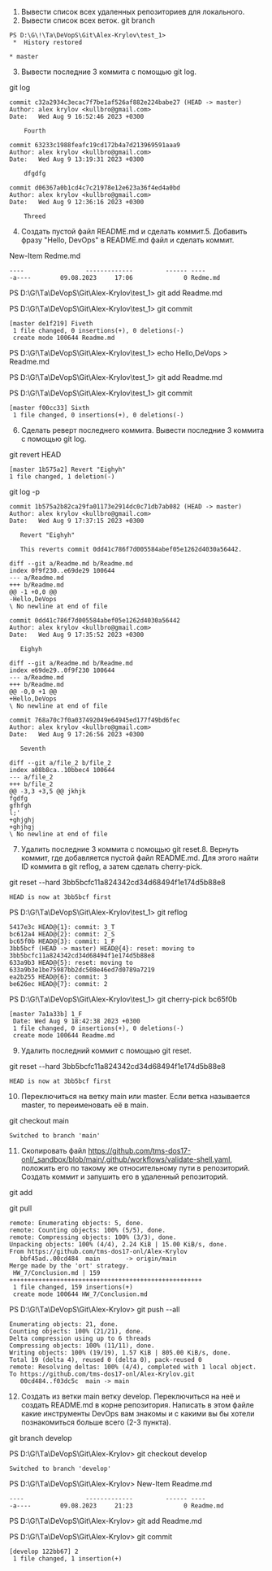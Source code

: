 1. Вывести список всех удаленных репозиториев для локального.
2. Вывести список всех веток.
 git branch
```
PS D:\G\!\Tа\DeVopS\Git\Alex-Krylov\test_1> 
 *  History restored 

* master

```
3. Вывести последние 3 коммитa с помощью git log.

 git log
```
commit c32a2934c3ecac7f7be1af526af882e224babe27 (HEAD -> master)
Author: alex krylov <kullbro@gmail.com>
Date:   Wed Aug 9 16:52:46 2023 +0300

    Fourth

commit 63233c1988feafc19cd172b4a7d213969591aaa9
Author: alex krylov <kullbro@gmail.com>
Date:   Wed Aug 9 13:19:31 2023 +0300

    dfgdfg

commit d06367a0b1cd4c7c21978e12e623a36f4ed4a0bd
Author: alex krylov <kullbro@gmail.com>
Date:   Wed Aug 9 12:36:16 2023 +0300

    Threed
```
4. Создать пустой файл README.md и сделать коммит.5. Добавить фразу "Hello, DevOps" в README.md файл и сделать коммит.

 New-Item Redme.md
```
----                 -------------         ------ ----
-a----        09.08.2023     17:06              0 Redme.md

```
PS D:\G\!\Tа\DeVopS\Git\Alex-Krylov\test_1> git add Readme.md

PS D:\G\!\Tа\DeVopS\Git\Alex-Krylov\test_1> git commit 
```
[master de1f219] Fiveth
 1 file changed, 0 insertions(+), 0 deletions(-)
 create mode 100644 Readme.md
```
PS D:\G\!\Tа\DeVopS\Git\Alex-Krylov\test_1> echo Hello,DeVops > Readme.md

PS D:\G\!\Tа\DeVopS\Git\Alex-Krylov\test_1> git add Readme.md

PS D:\G\!\Tа\DeVopS\Git\Alex-Krylov\test_1> git commit    
```
[master f00cc33] Sixth
 1 file changed, 0 insertions(+), 0 deletions(-)
```
6. Сделать реверт последнего коммита. Вывести последние 3 коммитa с помощью git log.

 git revert HEAD
 ```
[master 1b575a2] Revert "Eighyh"
 1 file changed, 1 deletion(-)
```
 git log -p
 
 ````
commit 1b575a2b82ca29fa01173e2914dc0c71db7ab082 (HEAD -> master)
Author: alex krylov <kullbro@gmail.com>
Date:   Wed Aug 9 17:37:15 2023 +0300

    Revert "Eighyh"

    This reverts commit 0dd41c786f7d005584abef05e1262d4030a56442.

diff --git a/Readme.md b/Readme.md
index 0f9f230..e69de29 100644
--- a/Readme.md
+++ b/Readme.md
@@ -1 +0,0 @@
-Hello,DeVops
\ No newline at end of file

commit 0dd41c786f7d005584abef05e1262d4030a56442
Author: alex krylov <kullbro@gmail.com>
Date:   Wed Aug 9 17:35:52 2023 +0300

    Eighyh

diff --git a/Readme.md b/Readme.md
index e69de29..0f9f230 100644
--- a/Readme.md
+++ b/Readme.md
@@ -0,0 +1 @@
+Hello,DeVops
\ No newline at end of file

commit 768a70c7f0a037492049e64945ed177f49bd6fec
Author: alex krylov <kullbro@gmail.com>
Date:   Wed Aug 9 17:26:56 2023 +0300

    Seventh

diff --git a/file_2 b/file_2
index a08b8ca..10bbec4 100644
--- a/file_2
+++ b/file_2
@@ -3,3 +3,5 @@ jkhjk
 fgdfg
 gfhfgh
 l;'
+ghjghj
+ghjhgj
\ No newline at end of file

````
7. Удалить последние 3 коммита с помощью git reset.8. Вернуть коммит, где добавляется пустой файл README.md. Для этого найти ID коммита в git reflog, а затем сделать cherry-pick.

git reset --hard 3bb5bcfc11a824342cd34d68494f1e174d5b88e8  
````
HEAD is now at 3bb5bcf first
````
PS D:\G\!\Tа\DeVopS\Git\Alex-Krylov\test_1> git reflog  
````
5417e3c HEAD@{1}: commit: 3_T
bc612a4 HEAD@{2}: commit: 2_S
bc65f0b HEAD@{3}: commit: 1_F
3bb5bcf (HEAD -> master) HEAD@{4}: reset: moving to 3bb5bcfc11a824342cd34d68494f1e174d5b88e8
633a9b3 HEAD@{5}: reset: moving to 633a9b3e1be75987bb2dc508e46ed7d0789a7219
ea2b255 HEAD@{6}: commit: 3
be626ec HEAD@{7}: commit: 2
````
PS D:\G\!\Tа\DeVopS\Git\Alex-Krylov\test_1> git cherry-pick bc65f0b  
````
[master 7a1a33b] 1_F
 Date: Wed Aug 9 18:42:38 2023 +0300
 1 file changed, 0 insertions(+), 0 deletions(-)
 create mode 100644 Readme.md
 ````
9. Удалить последний коммит с помощью git reset.

git reset --hard 3bb5bcfc11a824342cd34d68494f1e174d5b88e8 

````
HEAD is now at 3bb5bcf first
````
10. Переключиться на ветку main или master. Если ветка называется master, то переименовать её в main.

git checkout main
````                                           
Switched to branch 'main'
````
11. Скопировать файл https://github.com/tms-dos17-onl/_sandbox/blob/main/.github/workflows/validate-shell.yaml, положить его по такому же относительному пути в репозиторий. Создать коммит и запушить его в удаленный репозиторий.

git add 

git pull
````
remote: Enumerating objects: 5, done.
remote: Counting objects: 100% (5/5), done.
remote: Compressing objects: 100% (3/3), done.
Unpacking objects: 100% (4/4), 2.24 KiB | 15.00 KiB/s, done.
From https://github.com/tms-dos17-onl/Alex-Krylov
   bbf45ad..00cd484  main       -> origin/main
Merge made by the 'ort' strategy.
 HW_7/Conclusion.md | 159 +++++++++++++++++++++++++++++++++++++++++++++++++++++
 1 file changed, 159 insertions(+)
 create mode 100644 HW_7/Conclusion.md
````
PS D:\G\!\Tа\DeVopS\Git\Alex-Krylov> git push --all
````
Enumerating objects: 21, done.
Counting objects: 100% (21/21), done.
Delta compression using up to 6 threads
Compressing objects: 100% (11/11), done.
Writing objects: 100% (19/19), 1.57 KiB | 805.00 KiB/s, done.
Total 19 (delta 4), reused 0 (delta 0), pack-reused 0
remote: Resolving deltas: 100% (4/4), completed with 1 local object.
To https://github.com/tms-dos17-onl/Alex-Krylov.git
   00cd484..f03dc5c  main -> main

````

12. Создать из ветки main ветку develop. Переключиться на неё и создать README.md в корне репозитория. Написать в этом файле какие инструменты DevOps вам знакомы и с какими вы бы хотели познакомиться больше всего (2-3 пункта).


 git branch develop
 
PS D:\G\!\Tа\DeVopS\Git\Alex-Krylov> git checkout develop  
````
Switched to branch 'develop'
````

PS D:\G\!\Tа\DeVopS\Git\Alex-Krylov> New-Item Readme.md
````
----                 -------------         ------ ----
-a----        09.08.2023     21:23              0 Readme.md
````

PS D:\G\!\Tа\DeVopS\Git\Alex-Krylov> git add Readme.md   

PS D:\G\!\Tа\DeVopS\Git\Alex-Krylov> git commit
````
[develop 122bb67] 2
 1 file changed, 1 insertion(+)
 ````



